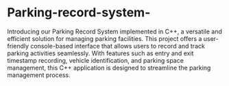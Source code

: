 # Parking-record-system-
Introducing our Parking Record System implemented in C++, a versatile and efficient solution for managing parking facilities. This project offers a user-friendly console-based interface that allows users to record and track parking activities seamlessly. With features such as entry and exit timestamp recording, vehicle identification, and parking space management, this C++ application is designed to streamline the parking management process.
